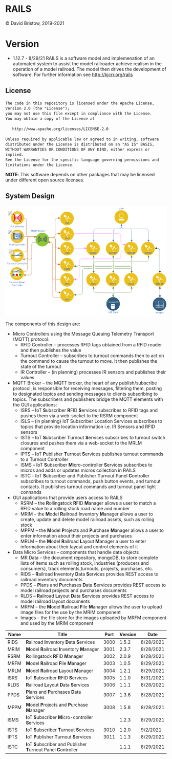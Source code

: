 # RAILS
&copy; David Bristow, 2019-2021

# Version
* 1.12.7 - 8/29/21
RAILS is a software model and implemenation of an automated system to assist the model railroader achieve realism in the operation of a model railroad. The model then drives the development of software.
For further information see http://kjcrr.org/rails

## License

    The code in this repository is licensed under the Apache License, Version 2.0 (the "License");
    you may not use this file except in compliance with the License.
    You may obtain a copy of the License at

       http://www.apache.org/licenses/LICENSE-2.0

    Unless required by applicable law or agreed to in writing, software
    distributed under the License is distributed on an "AS IS" BASIS,
    WITHOUT WARRANTIES OR CONDITIONS OF ANY KIND, either express or implied.
    See the License for the specific language governing permissions and
    limitations under the License.

**NOTE**: This software depends on other packages that may be licensed under different open source licenses.

## System Design
![System Design](https://github.com/djbristow/RAILS/blob/master/sysdesign.png)

The components of this design are:
- Micro Controllers using the Message Queuing Telemetry Transport (MQTT) protocol:
  - RFID Controller – processes RFID tags obtained from a RFID reader and then publishes the value
  - Turnout Controller – subscribes to turnout commands then to act on the command to cause the turnout to move. It then publishes the state of the turnout
  - IR Controller – (in planning) processes IR sensors and publishes their values
- MQTT Broker – the MQTT broker, the heart of any publish/subscribe protocol, is responsible for receiving messages, filtering them, posting to designated topics and sending messages to clients subscribing to topics. The subscribers and publishers bridge the MQTT elements with the GUI applications:
  - ISRS – **I**oT **S**ubscriber **R**FID **S**ervices subscribes to RFID tags and pushes them via a web-socket to the RSRM component
  - ISLS – (in planning) IoT Subscriber Location Services subscribes to topics that provide location information i.e. IR Sensors and RFID sensors
  - ISTS – **I**oT **S**ubscriber **T**urnout **S**ervices subscribes to turnout switch closures and pushes them via a web-socket to the MRLM component
  - IPTS – **I**oT **P**ublisher **T**urnout **S**ervices publishes turnout commands to a Turnout Controller
  - ISMS – **I**oT **S**ubscriber **M**icro-controller **S**ervices subscribes to micros and adds or updates micros collection in RAILS
  - ISTC - **I**oT **S**ubscriber and Publisher **T**urnout Panel **C**ontroller subscribes to turnout commands, push button events, and turnout contacts. It publishes turnout commands and turnout panel light connands
- GUI applications that provide users access to RAILS
  - RSRM – the **R**olling**s**tock **R**FID **M**anager allows a user to match a RFID value to a rolling stock road name and number
  - MRIM – the **M**odel **R**ailroad **I**nventory **M**anager allows a user to create, update and delete model railroad assets, such as rolling stock
  - MPPM – the **M**odel **P**rojects and **P**urchase **M**anager allows a user to enter information about their projects and purchases
  - MRLM – the **M**odel **R**ailroad **L**ayout **M**anager a user to enter information about their layout and control elements of it
- Data Micro Services – components that handle data objects
  - MR Data – the document repository, mongoDB, to store complete lists of items such as rolling stock, industries (producers and consumers), track elements,turnouts, projects, purchases, etc.
  - RIDS – **R**ailroad **I**nventory **D**ata **S**ervices provides REST access to railroad inventory documents
  - PPDS – **P**lans and **P**urchases **D**ata **S**ervices provides REST access to model railroad projects and purchases documents
  - RLDS – **R**ailroad **L**ayout **D**ata **S**ervices provides REST access to model railroad layout documents
  - MRFM – the **M**odel **R**ailroad **F**ile **M**anager allows the user to upload image files for the use by the MRIM component
  - Images – the file store for the images uploaded by MRFM component and used by the MRIM component

|Name |Title                                  |Port |Version|Date     |
|-----|---------------------------------------|-----|-------|---------|
|RIDS|**R**ailroad **I**nventory **D**ata **S**ervices|3000|1.5.2|8/28/2021|
|MRIM|**M**odel **R**ailroad **I**nventory **M**anager|3001|2.3.7|8/28/2021|
|RSRM|**R**olling**s**tock **R**FID **M**anager|3002|2.0.9|8/28/2021|
|MRFM|**M**odel **R**ailroad **F**ile **M**anager|3003|1.0.5|8/29/2021|
|MRLM|**M**odel **R**ailroad **L**ayout **M**anager|3004|1.2.1|8/29/2021|
|ISRS|**I**oT **S**ubscriber **R**FID **S**ervices|3005|1.1.0|8/31/2021|
|RLDS|**R**ailroad **L**ayout **D**ata **S**ervices|3006|1.1.1|8/28/2021
|PPDS|**P**lans and **P**urchases **D**ata **S**ervices|3007|1.3.6|8/28/2021|
|MPPM|**M**odel **P**rojects and **P**urchase **M**anager|3008|1.5.8|8/28/2021|
|ISMS|**I**oT **S**ubscriber **M**icro-controller **S**ervices||1.2.3|8/29/2021|
|ISTS|**I**oT **S**ubscriber **T**urnout **S**ervices|3010|1.2.0|9/2/2021|
|IPTS|**I**oT **P**ublisher **T**urnout **S**ervices|3011|1.1.3|8/29/2021|
|ISTC|**I**oT **S**ubscriber and Publisher **T**urnout Panel **C**ontroller||1.1.1|8/29/2021|



